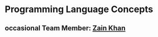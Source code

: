 # Programming Language Concepts

## occasional Team Member: [Zain Khan](https://github.com/zainakh)
